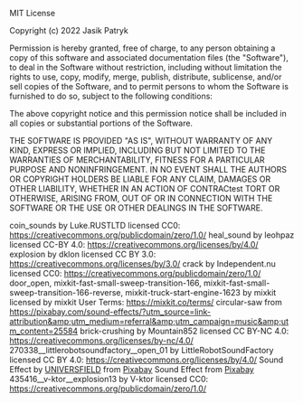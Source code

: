 MIT License

Copyright (c) 2022 Jasik Patryk

Permission is hereby granted, free of charge, to any person obtaining a copy
of this software and associated documentation files (the "Software"), to deal
in the Software without restriction, including without limitation the rights
to use, copy, modify, merge, publish, distribute, sublicense, and/or sell
copies of the Software, and to permit persons to whom the Software is
furnished to do so, subject to the following conditions:

The above copyright notice and this permission notice shall be included in all
copies or substantial portions of the Software.

THE SOFTWARE IS PROVIDED "AS IS", WITHOUT WARRANTY OF ANY KIND, EXPRESS OR
IMPLIED, INCLUDING BUT NOT LIMITED TO THE WARRANTIES OF MERCHANTABILITY,
FITNESS FOR A PARTICULAR PURPOSE AND NONINFRINGEMENT. IN NO EVENT SHALL THE
AUTHORS OR COPYRIGHT HOLDERS BE LIABLE FOR ANY CLAIM, DAMAGES OR OTHER
LIABILITY, WHETHER IN AN ACTION OF CONTRACtest TORT OR OTHERWISE, ARISING FROM,
OUT OF OR IN CONNECTION WITH THE SOFTWARE OR THE USE OR OTHER DEALINGS IN THE
SOFTWARE.

coin_sounds by Luke.RUSTLTD licensed CC0: https://creativecommons.org/publicdomain/zero/1.0/
heal_sound by leohpaz licensed CC-BY 4.0: https://creativecommons.org/licenses/by/4.0/
explosion by dklon licensed CC BY 3.0: https://creativecommons.org/licenses/by/3.0/
crack by Independent.nu licensed CC0: https://creativecommons.org/publicdomain/zero/1.0/
door_open, mixkit-fast-small-sweep-transition-166, mixkit-fast-small-sweep-transition-166-reverse, mixkit-truck-start-engine-1623 by mixkit licensed by mixkit User Terms: https://mixkit.co/terms/
circular-saw from https://pixabay.com/sound-effects/?utm_source=link-attribution&amp;utm_medium=referral&amp;utm_campaign=music&amp;utm_content=25584
brick-crushing by Mountain852 licensed CC BY-NC 4.0: https://creativecommons.org/licenses/by-nc/4.0/
270338__littlerobotsoundfactory__open_01 by LittleRobotSoundFactory licensed CC BY 4.0: https://creativecommons.org/licenses/by/4.0/
Sound Effect by <a href="https://pixabay.com/users/universfield-28281460/?utm_source=link-attribution&amp;utm_medium=referral&amp;utm_campaign=music&amp;utm_content=140612">UNIVERSFIELD</a> from <a href="https://pixabay.com/sound-effects//?utm_source=link-attribution&amp;utm_medium=referral&amp;utm_campaign=music&amp;utm_content=140612">Pixabay</a>
Sound Effect from <a href="https://pixabay.com/?utm_source=link-attribution&amp;utm_medium=referral&amp;utm_campaign=music&amp;utm_content=6393">Pixabay</a>
435416__v-ktor__explosion13 by V-ktor licensed CC0: https://creativecommons.org/publicdomain/zero/1.0/
